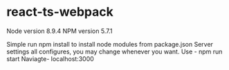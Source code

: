 # react-ts-webpack

Node version 8.9.4 
NPM version 5.7.1

Simple run npm install to install node modules from package.json
Server settings all configures, you may change whenever you want.
Use -  npm run start
Naviagte- localhost:3000

